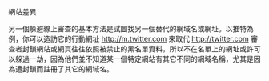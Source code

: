 [Title]: # (網站差異)
[Order]: # (6)

網站差異

另一個躲避線上審查的基本方法是試圖找另一個替代的網域名或網址。以推特為例，你可以造訪它的行動網址 http://m.twitter.com 來取代 http://twitter.com 審查者封鎖網站或網頁往往依照被禁止的黑名單資料，所以不在名單上的網址或許可以躲過一劫，因為他們並不知道某一個特定網站有其它不同的網域名稱，尤其是因為遭封鎖而註冊了其它的網域名。